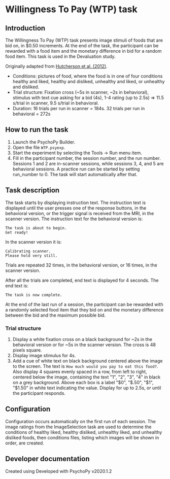 # Willingness To Pay (WTP) task

## Introduction

The Willingness To Pay (WTP) task presents image stimuli of foods that are bid on, in $0.50 increments. At the end of the task, the participant can be rewarded with a food item and the monetary difference in bid for a random food item. This task is used in the Devaluation study.

Originally adapted from [Hutcherson et al. (2012)](https://doi.org/10.1523/JNEUROSCI.6387-11.2012).

- Conditions: pictures of food, where the food is in one of four conditions healthy and liked, healthy and disliked, unhealthy and liked, or unhealthy and disliked.
- Trial structure: Fixation cross (~5s in scanner, ~2s in behavioral), stimulus with text cue asking for a bid (4s), 1-4 rating (up to 2.5s) => 11.5 s/trial in scanner, 9.5 s/trial in behavioral.
- Duration: 16 trials per run in scanner = 184s. 32 trials per run in behavioral = 272s

## How to run the task

1. Launch the PsychoPy Builder.
2. Open the file `WTP.psyexp`.
3. Start the experiment by selecting the Tools -> Run menu item.
4. Fill in the participant number, the session number, and the run number. Sessions 1 and 2 are in-scanner sessions, while sessions 3, 4, and 5 are behavioral sessions. A practice run can be started by setting run_number to 0. The task will start automatically after that.

## Task description

The task starts by displaying instruction text. The instruction text is displayed until the user presses one of the response buttons, in the behavioral version, or the trigger signal is received from the MRI, in the scanner version. The instruction text for the behavioral version is:
```
The task is about to begin.
Get ready!
```
In the scanner version it is:
```
Calibrating scanner.
Please hold very still.
```

Trials are repeated 32 times, in the behavioral version, or 16 times, in the scanner version.

After all the trials are completed, end text is displayed for 4 seconds. The end text is:
```
The task is now complete.
```

At the end of the last run of a session, the participant can be rewarded with a randomly selected food item that they bid on and the monetary difference between the bid and the maximum possible bid.

### Trial structure

1. Display a white fixation cross on a black background for ~2s in the behavioral version or for ~5s in the scanner version. The cross is 48 pixels square.
2. Display image stimulus for 4s.
3. Add a cue of white text on black background centered above the image to the screen. The text is `How much would you pay to eat this food?`. Also display 4 squares evenly spaced in a row, from left to right, centered below the image, containing the text "1", "2", "3", "4" in black on a grey background. Above each box is a label "$0", "$.50", "$1", "$1.50" in white text indicating the value. Display for up to 2.5s, or until the participant responds.

## Configuration
Configuration occurs automatically on the first run of each session. The image ratings from the ImageSelection task are used to determine the conditions of healthy liked, healthy disliked, unhealthy liked, and unhealthy disliked foods, then conditions files, listing which images will be shown in order, are created.

## Developer documentation
Created using Developed with PsychoPy v2020.1.2
